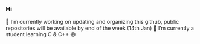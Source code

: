### Hi
 🔭 I’m currently working on updating and organizing this github, public repositories will be available by end of the week (14th Jan)
 🌱 I’m currently a student learning C & C++ 😄 
<!--
**Div441/Div441** is a ✨ _special_ ✨ repository because its `README.md` (this file) appears on your GitHub profile.

Here are some ideas to get you started:

- 🔭 I’m currently working on ...
- 🌱 I’m currently learning ...
- 👯 I’m looking to collaborate on ...
- 🤔 I’m looking for help with ...
- 💬 Ask me about ...
- 📫 How to reach me: ...
- 😄 Pronouns: ...
- ⚡ Fun fact: ...
-->
